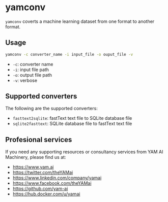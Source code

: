 # yamconv

`yamconv` coverts a machine learning dataset from one format to another format.

## Usage

```sh
yamconv -c converter_name -i input_file -o ouput_file -v
```

* `-c`: converter name
* `-i`: input file path
* `-o`: output file path
* `-v`: verbose

## Supported converters

The following are the supported converters:

* `fasttext2sqlite`: fastText text file to SQLite database file
* `sqlite2fasttext`: SQLite database file to fastText text file

## Profesional services
If you need any supporting resources or consultancy services from YAM AI Machinery, please find us at:

* https://www.yam.ai
* https://twitter.com/theYAMai
* https://www.linkedin.com/company/yamai
* https://www.facebook.com/theYAMai
* https://github.com/yam-ai
* https://hub.docker.com/u/yamai